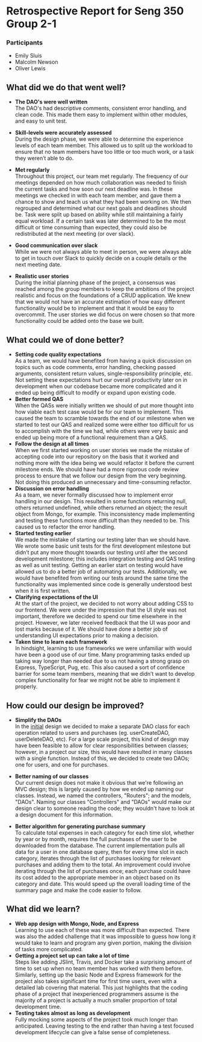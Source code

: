 # Retrospective Report for Seng 350 Group 2-1
### Participants
- Emily Sluis
- Malcolm Newson
- Oliver Lewis

## What did we do that went well?
  * **The DAO's were well written**  
The DAO's had descriptive comments, consistent error handling, and clean code. This made them easy to implement within other modules,  and easy to unit test.
  * **Skill-levels were accurately assessed**  
During the design phase, we were able to determine the experience levels of each team member. This allowed us to split up the workload to ensure that no team members have too little or too much work, or a task they weren’t able to do.
  * **Met regularly**  
Throughout this project, our team met regularly. The frequency of our meetings depended on how much collaboration was needed to finish the current tasks and how soon our next deadline was. In these meetings we checked in with each team member, and gave them a chance to show and teach us what they had been working on. We then regrouped and determined what our next goals and deadlines should be. Task were split up based on ability while still maintaining a fairly equal workload. If a certain task was later determined to be the most difficult or time consuming than expected, they could also be redistributed at the next meeting (or over slack).

 * **Good communication over slack**     
 While we were not always able to meet in person, we were always able to get in touch over Slack to quickly decide on a couple details or the next meeting date.

  * **Realistic user stories**  
  During the initial planning phase of the project, a consensus was reached among the group members to keep the ambitions of the project realistic and focus on the foundations of a CRUD application. We knew that we would not have an accurate estimation of how easy different functionality would be to implement and that it would be easy to overcommit. The user stories we did focus on were chosen so that more functionality could be added onto the base we built.

## What could we of done better?
  * **Setting code quality expectations**  
  As a team, we would have benefited from having a quick discussion on topics such as code comments, error handling, checking passed arguments, consistent return values, single-responsibility principle, etc. Not setting these expectations hurt our overall productivity later on in development when our codebase became more complicated and it ended up being difficult to modify or expand upon existing code.
  * **Better formed QAS**  
 When the QASs were initially written we should of put more thought into how viable each test case would be for our team to implement. This caused the team to scramble towards the end of our milestone when we started to test our QAS and realized some were either too difficult for us to accomplish with the time we had, while others were very basic and ended up being more of a functional requirement than a QAS.
  * **Follow the design at all times**  
  When we first started working on user stories we made the mistake of accepting code into our repository on the basis that it worked and nothing more with the idea being we would refactor it before the current milestone ends. We should have had a more rigorous code review process to ensure that we follow our design from the very beginning. Not doing this produced an unnecessary and time-consuming refactor.
  * **Discussion on error handling**  
 As a team, we never formally discussed how to implement error handling in our design. This resulted in some functions returning null, others returned undefined, while others returned an object; the result object from Mongo, for example. This inconsistency made implementing and testing these functions more difficult than they needed to be. This caused us to refactor the error handling.
  * **Started testing earlier**  
  We made the mistake of starting our testing later than we should have. We wrote some basic unit tests for the first development milestone but didn’t put any more thought towards our testing until after the second development milestone; this includes integration testing and QAS testing as well as unit testing. Getting an earlier start on testing would have allowed us to do a better job of automating our tests. Additionally, we would have benefited from writing our tests around the same time the functionality was implemented since code is generally understood best when it is first written.
  * **Clarifying expectations of the UI**  
  At the start of the project, we decided to not worry about adding CSS to our frontend. We were under the impression that the UI style was not important, therefore we decided to spend our time elsewhere in the project. However, we later received feedback that the UI was poor and lost marks because of it. We should have done a better job of understanding UI expectations prior to making a decision.
  * **Taken time to learn each framework**   
  In hindsight, learning to use frameworks we were unfamiliar with would have been a good use of our time. Many programming tasks ended up taking way longer than needed due to us not having a strong grasp on Express, TypeScript, Pug, etc. This also caused a sort of confidence barrier for some team members, meaning that we didn’t want to develop complex functionality for fear we might not be able to implement it properly.

## How could our design be improved?
* **Simplify the DAOs**  
In the [initial](https://github.com/seng350/seng350f19-project-2-1/tree/master/docs/M2()) design we decided to make a separate DAO class for each operation related to users and purchases (eg. userCreateDAO, userDeleteDAO, etc). For a large scale project, this kind of design may have been feasible to allow for clear responsibilities between classes; however, in a project our size, this would have resulted in many classes with a single function. Instead of this, we decided to create two DAOs; one for users, and one for purchases.

* **Better naming of our classes**  
Our current design does not make it obvious that we're following an MVC design; this is largely caused by how we ended up naming our classes. Instead, we named the controllers, "Routers"; and the models, "DAOs". Naming our classes "Controllers" and "DAOs" would make our design clear to someone reading the code; they wouldn't have to look at a design document for this information.
* **Better algorithm for generating purchase summary**  
To calculate total expenses in each category for each time slot, whether by year or by month, requires the full purchases of the user to be downloaded from the database. The current implementation pulls all data for a user in one database query, then for every time slot in each category, iterates through the list of purchases looking for relevant purchases and adding them to the total. An improvement could involve iterating through the list of purchases once; each purchase could have its cost added to the appropriate member in an object based on its category and date. This would speed up the overall loading time of the summary page and make the code easier to follow.


## What did we learn?
* **Web app design with Mongo, Node, and Express**  
Learning to use each of these was more difficult than expected. There was also the added challenge that it was impossible to guess how long it would take to learn and program any given portion, making the division of tasks more complicated. 
* **Getting a project set up can take a lot of time**  
Steps like adding JSlint, Travis, and Docker take a surprising amount of time to set up when no team member has worked with them before. Similarly, setting up the basic Node and Express framework for the project also takes significant time for first time users, even with a detailed lab covering that material. This just highlights that the coding phase of a project that inexperienced programmers assume is the majority of a project is actually a much smaller proportion of total development time.
* **Testing takes almost as long as development**  
Fully mocking some aspects of the project took much longer than anticipated. Leaving testing to the end rather than having a test focused development lifecycle can give a false sense of completeness.
